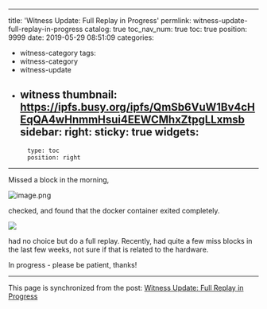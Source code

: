 
---
title: 'Witness Update: Full Replay in Progress'
permlink: witness-update-full-replay-in-progress
catalog: true
toc_nav_num: true
toc: true
position: 9999
date: 2019-05-29 08:51:09
categories:
- witness-category
tags:
- witness-category
- witness-update
- witness
thumbnail: https://ipfs.busy.org/ipfs/QmSb6VuW1Bv4cHEqQA4wHnmmHsui4EEWCMhxZtpgLLxmsb
sidebar:
    right:
        sticky: true
widgets:
    -
        type: toc
        position: right
---


Missed a block in the morning,

![image.png](https://ipfs.busy.org/ipfs/QmSb6VuW1Bv4cHEqQA4wHnmmHsui4EEWCMhxZtpgLLxmsb)

checked, and found that the docker container exited completely.

![](https://cdn.steemitimages.com/DQmYtbxuNDoCUEoBNRBH2S25rAhxP1Bks1UY5s6NBQydvRR/image.png)

had no choice but do a full replay.  Recently, had quite a few miss blocks in the last few weeks, not sure if that is related to the hardware.

In progress - please be patient, thanks!

- - -

This page is synchronized from the post: [Witness Update: Full Replay in Progress](https://steemit.com/@justyy/witness-update-full-replay-in-progress)
